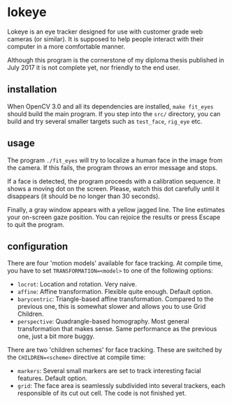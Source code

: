 # lokeye
Lokeye is an eye tracker designed for use with customer grade web cameras (or similar).
It is supposed to help people interact with their computer in a more comfortable manner.

Although this program is the cornerstone of my diploma thesis published in July 2017 it is not complete yet, nor friendly to the end user.

## installation
When OpenCV 3.0 and all its dependencies are installed, `make fit_eyes` should build the main program.
If you step into the `src/` directory, you can build and try several smaller targets such as `test_face`, `rig_eye` etc.

## usage
The program `./fit_eyes` will try to localize a human face in the image from the camera.
If this fails, the program throws an error message and stops.

If a face is detected, the program proceeds with a calibration sequence.
It shows a moving dot on the screen.
Please, watch this dot carefully until it disappears (it should be no longer than 30 seconds).

Finally, a gray window appears with a yellow jagged line.
The line estimates your on-screen gaze position.
You can rejoice the results or press Escape to quit the program.

## configuration

There are four 'motion models' available for face tracking.
At compile time, you have to set `TRANSFORMATION=<model>` to one of the following options:
 * `locrot`: Location and rotation. Very naive.
 * `affine`: Affine transformation. Flexible quite enough. Default option.
 * `barycentric`: Triangle-based affine transformation. Compared to the previous one, this is somewhat slower and allows you to use Grid Children.
 * `perspective`: Quadrangle-based homography. Most general transformation that makes sense. Same performance as the previous one, just a bit more buggy.
 
There are two 'children schemes' for face tracking.
These are switched by the `CHILDREN=<scheme>` directive at compile time:
 * `markers`: Several small markers are set to track interesting facial features. Default option.
 * `grid`: The face area is seamlessly subdivided into several trackers, each responsible of its cut out cell. The code is not finished yet.


